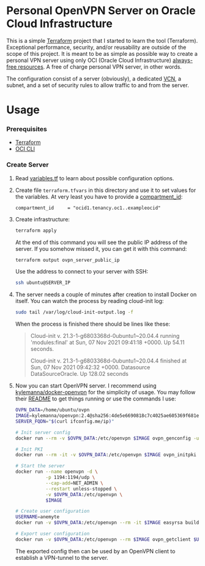 # Personal OpenVPN Server on Oracle Cloud Infrastructure

This is a simple [Terraform](https://www.terraform.io/) project that I started to learn the tool (Terraform). Exceptional performance, security, and/or reusability are outside of the scope of this project. It is meant to be as simple as possible way to create a personal VPN server using only OCI (Oracle Cloud Infrastructure) [always-free resources](https://www.oracle.com/cloud/free/#always-free). A free of charge personal VPN server, in other words.

The configuration consist of a server (obviously), a dedicated [VCN](https://docs.oracle.com/en-us/iaas/Content/Network/Concepts/overview.htm), a subnet, and a set of security rules to allow traffic to and from the server. 

# Usage

### Prerequisites

* [Terraform](https://learn.hashicorp.com/tutorials/terraform/install-cli?in=terraform/oci-get-started)
* [OCI CLI](https://docs.oracle.com/en-us/iaas/Content/API/Concepts/cliconcepts.htm)

### Create Server

1. Read [variables.tf](./variables.tf) to learn about possible configuration options.
1. Create file `terraform.tfvars` in this directory and use it to set values for the variables. At very least you have to provide a [compartment_id](https://docs.oracle.com/en-us/iaas/Content/General/Concepts/identifiers.htm):
    ```
    compartment_id     = "ocid1.tenancy.oc1..exampleocid"
    ```
1. Create infrastructure:
    ```bash
    terraform apply
    ```
    At the end of this command you will see the public IP address of the server. If you somehow missed it, you can get it with this command:
    ```bash
    terraform output ovpn_server_public_ip
    ```
    Use the address to connect to your server with SSH:
    ```bash
    ssh ubuntu@SERVER_IP
    ```
1. The server needs a couple of minutes after creation to install Docker on itself. You can watch the process by reading cloud-init log:
    ```bash
    sudo tail /var/log/cloud-init-output.log -f
    ```
    When the process is finished there should be lines like these:
    > Cloud-init v. 21.3-1-g6803368d-0ubuntu1~20.04.4 running 'modules:final' at Sun, 07 Nov 2021 09:41:18 +0000. Up 54.11 seconds.
    >
    > Cloud-init v. 21.3-1-g6803368d-0ubuntu1~20.04.4 finished at Sun, 07 Nov 2021 09:42:32 +0000. Datasource DataSourceOracle.  Up 128.02 seconds

1. Now you can start OpenVPN server. I recommend using [kylemanna/docker-openvpn](https://github.com/kylemanna/docker-openvpn) for the simplicity of usage. You may follow their [README](https://github.com/kylemanna/docker-openvpn/blob/master/README.md) to get things running or use the commands I use:
    ```bash
    OVPN_DATA=/home/ubuntu/ovpn
    IMAGE=kylemanna/openvpn:2.4@sha256:4de5e6690818c7c4025ae605369f681e813a7f9fe5d99feed988412c2d07987c
    SERVER_FQDN="$(curl ifconfig.me/ip)"

    # Init server config
    docker run --rm -v $OVPN_DATA:/etc/openvpn $IMAGE ovpn_genconfig -u "udp://$SERVER_FQDN"

    # Init PKI
    docker run --rm -it -v $OVPN_DATA:/etc/openvpn $IMAGE ovpn_initpki

    # Start the server
    docker run --name openvpn -d \
               -p 1194:1194/udp \
               --cap-add=NET_ADMIN \
               --restart unless-stopped \
               -v $OVPN_DATA:/etc/openvpn \
               $IMAGE

    # Create user configuration
    USERNAME=anemyte
    docker run -v $OVPN_DATA:/etc/openvpn --rm -it $IMAGE easyrsa build-client-full $USERNAME nopass

    # Export user configuration
    docker run -v $OVPN_DATA:/etc/openvpn --rm $IMAGE ovpn_getclient $USERNAME > $USERNAME.ovpn
    ```
    The exported config then can be used by an OpenVPN client to establish a VPN-tunnel to the server.
